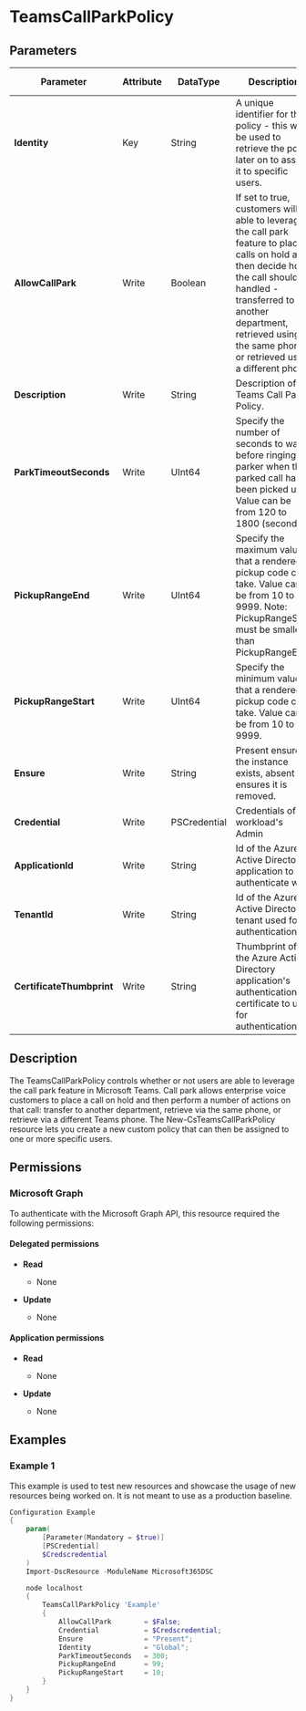 ﻿# TeamsCallParkPolicy

## Parameters

| Parameter | Attribute | DataType | Description | Allowed Values |
| --- | --- | --- | --- | --- |
| **Identity** | Key | String | A unique identifier for the policy - this will be used to retrieve the policy later on to assign it to specific users. | |
| **AllowCallPark** | Write | Boolean | If set to true, customers will be able to leverage the call park feature to place calls on hold and then decide how the call should be handled - transferred to another department, retrieved using the same phone, or retrieved using a different phone. | |
| **Description** | Write | String | Description of the Teams Call Park Policy. | |
| **ParkTimeoutSeconds** | Write | UInt64 | Specify the number of seconds to wait before ringing the parker when the parked call hasn't been picked up. Value can be from 120 to 1800 (seconds). | |
| **PickupRangeEnd** | Write | UInt64 | Specify the maximum value that a rendered pickup code can take. Value can be from 10 to 9999. Note: PickupRangeStart must be smaller than PickupRangeEnd. | |
| **PickupRangeStart** | Write | UInt64 | Specify the minimum value that a rendered pickup code can take. Value can be from 10 to 9999. | |
| **Ensure** | Write | String | Present ensures the instance exists, absent ensures it is removed. | `Present`, `Absent` |
| **Credential** | Write | PSCredential | Credentials of the workload's Admin | |
| **ApplicationId** | Write | String | Id of the Azure Active Directory application to authenticate with. | |
| **TenantId** | Write | String | Id of the Azure Active Directory tenant used for authentication. | |
| **CertificateThumbprint** | Write | String | Thumbprint of the Azure Active Directory application's authentication certificate to use for authentication. | |


## Description

The TeamsCallParkPolicy controls whether or not users are able to leverage the call park feature in Microsoft Teams. Call park allows enterprise voice customers to place a call on hold and then perform a number of actions on that call: transfer to another department, retrieve via the same phone, or retrieve via a different Teams phone. The New-CsTeamsCallParkPolicy resource lets you create a new custom policy that can then be assigned to one or more specific users.

## Permissions

### Microsoft Graph

To authenticate with the Microsoft Graph API, this resource required the following permissions:

#### Delegated permissions

- **Read**

    - None

- **Update**

    - None

#### Application permissions

- **Read**

    - None

- **Update**

    - None

## Examples

### Example 1

This example is used to test new resources and showcase the usage of new resources being worked on.
It is not meant to use as a production baseline.

```powershell
Configuration Example
{
    param(
        [Parameter(Mandatory = $true)]
        [PSCredential]
        $Credscredential
    )
    Import-DscResource -ModuleName Microsoft365DSC

    node localhost
    {
        TeamsCallParkPolicy 'Example'
        {
            AllowCallPark        = $False;
            Credential           = $Credscredential;
            Ensure               = "Present";
            Identity             = "Global";
            ParkTimeoutSeconds   = 300;
            PickupRangeEnd       = 99;
            PickupRangeStart     = 10;
        }
    }
}
```

